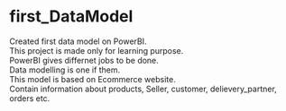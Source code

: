 # first_DataModel
Created first data model on PowerBI.
<br>
This project is made only for learning purpose.
<br>
PowerBI gives differnet jobs to be done. 
<br>
Data modelling is one if them.
<br>
This model is based on Ecommerce website.
<br>
Contain information about products, Seller, customer, delievery_partner, orders etc.<br>